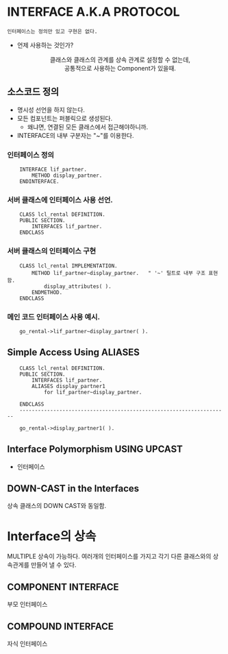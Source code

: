 # INTERFACE A.K.A PROTOCOL


    인터페이스는 정의만 있고 구현은 없다.

- 언제 사용하는 것인가?  

    <p align = center>
        클래스와 클래스의 관계를 상속 관계로 설정할 수 없는데, <br>
        공통적으로 사용하는 Component가 있을때.
    </p>

##  소스코드 정의
- 명시성 선언을 하지 않는다.
- 모든 컴포넌트는 퍼블릭으로 생성된다.
    - 왜냐면, 연결된 모든 클래스에서 접근해야하니까.  
- INTERFACE의 내부 구분자는 "~"를 이용한다.
  
    
### 인터페이스 정의

```ABAP
    INTERFACE lif_partner.
        METHOD display_partner.
    ENDINTERFACE.
```

### 서버 클래스에 인터페이스 사용 선언.

```ABAP
    CLASS lcl_rental DEFINITION.
    PUBLIC SECTION.
        INTERFACES lif_partner.
    ENDCLASS
```

### 서버 클래스의 인터페이스 구현

```ABAP
    CLASS lcl_rental IMPLEMENTATION.
        METHOD lif_partner~display_partner.   " '~' 틸트로 내부 구조 표현함.
            display_attributes( ).
        ENDMETHOD.
    ENDCLASS
```

### 메인 코드 인터페이스 사용 예시.

```ABAP
    go_rental->lif_partner~display_partner( ).
```

## Simple Access Using ALIASES

```ABAP
    CLASS lcl_rental DEFINITION.
    PUBLIC SECTION.
        INTERFACES lif_partner.
        ALIASES display_partner1
            for lif_partner~display_partner.
            
    ENDCLASS
    --------------------------------------------------------------------

    go_rental->display_partner1( ).

```

## Interface Polymorphism USING UPCAST 

- 인터페이스 




## DOWN-CAST  in the Interfaces

상속 클래스의 DOWN CAST와 동일함.

# Interface의 상속
MULTIPLE 상속이 가능하다.
여러개의 인터페이스를 가지고 각기 다른 클래스와의 상속관게를 만들어 낼 수 있다.


## COMPONENT INTERFACE
 부모 인터페이스

## COMPOUND INTERFACE
 자식 인터페이스